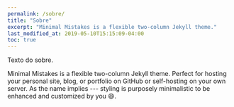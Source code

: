 ```yaml
---
permalink: /sobre/
title: "Sobre"
excerpt: "Minimal Mistakes is a flexible two-column Jekyll theme."
last_modified_at: 2019-05-10T15:15:09-04:00
toc: true
---
```


Texto do sobre.

Minimal Mistakes is a flexible two-column Jekyll theme. Perfect for hosting your personal site, blog, or portfolio on GitHub or self-hosting on your own server. As the name implies --- styling is purposely minimalistic to be enhanced and customized by you :smile:.

